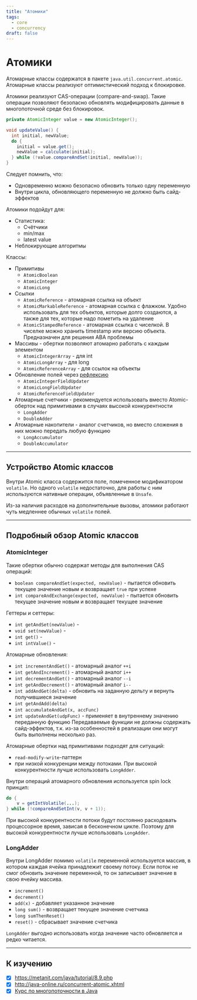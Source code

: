 ```yaml
---
title: "Атомики"
tags:
  - core
  - concurrency
draft: false
---
```


# Атомики

Атомарные классы содержатся в пакете `java.util.concurrent.atomic`.
Атомарные классы реализуют оптимистический подход к блокировке.

Атомики реализуют CAS-операции (compare-and-swap).
Такие операции позволяют безопасно обновлять модифицировать данные в многопоточной среде без блокировок.
```java
private AtomicInteger value = new AtomicInteger();

void updateValue() {
  int initial, newValue;
  do {
    initial = value.get();
    newValue = calculate(initial);
  } while (!value.compareAndSet(initial, newValue));
}
```

Следует помнить, что:
- Одновременно можно безопасно обновить только одну переменную
- Внутри цикла, обновляющего переменную не должно быть сайд-эффектов


Атомики подойдут для:
- Статистика:
  - Счётчики
  - min/max
  - latest value
- Неблокирующие алгоритмы

Классы:
- Примитивы
    - `AtomicBoolean`
    - `AtomicInteger`
    - `AtomicLong`
- Ссылки
    - `AtomicReference` - атомарная ссылка на объект
    - `AtomicMarkableReference` - атомарная ссылка с флажком. Удобно использовать для тех объектов, которые долго создаются, а также для тех, которые надо пометить на удаление
    - `AtomicStampedReference` - атомарная ссылка с чиселкой. В чиселке можно хранить timestamp или версию объекта. Предназначен для решения ABA проблемы
- Массивы - обертки позволяют атомарно работать с каждым элементом
    - `AtomicIntegerArray` - для int
    - `AtomicLongArray` - для long
    - `AtomicReferenceArray` - для ссылок на объекты
- Обновление полей через [рефлексию](reflection.md)
    - `AtomicIntegerFieldUpdater`
    - `AtomicLongFieldUpdater`
    - `AtomicReferenceFieldUpdater`
- Атомарные счетчики - рекомендуется использовать вместо Atomic-оберток над примитивами в случаях высокой конкурентности
    - `LongAdder`
    - `DoubleAdder`
- Атомарные накопители - аналог счетчиков, но вместо сложения в них можно передать любую функцию
    - `LongAccumulator`
    - `DoubleAccumulator`

---
## Устройство Atomic классов
Внутри Atomic класса содержится поле, помеченное модификатором `volatile`.
Но одного `volatile` недостаточно, для работы с ним используются нативные операции, объявленные в `Unsafe`.

Из-за наличия расходов на дополнительные вызовы, атомики работают чуть медленнее обычных `volatile` полей.

---
## Подробный обзор Atomic классов
### AtomicInteger
Такие обертки обычно содержат методы для выполнения CAS операций:
- `boolean compareAndSet(expected, newValue)` - пытается обновить текущее значение новым и возвращает `true` при успехе
- `int compareAndExchange(expected, newValue)` - пытается обновить текущее значение новым и возвращает текущее значение

Геттеры и сеттеры:
- `int getAndSet(newValue)` - 
- `void set(newValue)` - 
- `int get()` - 
- `int intValue()` - 

Атомарные обновления:
- `int incrementAndGet()` - атомарный аналог `++i`
- `int getAndIncrement()` - атомарный аналог `i++`
- `int decrementAndGet()` - атомарный аналог `--i`
- `int getAndDecrement()` - атомарный аналог `i--`
- `int addAndGet(delta)` - обновить на заданную дельту и вернуть получившиеся значение
- `int getAndAdd(delta)`
- `int accumulateAndGet(x, accFunc)`
- `int updateAndGet(udpFunc)` - применяет в внутреннему значению переданную функцию
Передаваемые функции не должны содержать сайд-эффектов, т.к. из-за особенностей в реализации они могут быть выполнены несколько раз.

Атомарные обертки над примитивами подходят для ситуаций:
- `read-modify-write`-паттерн
- при низкой конкуренции между потоками. При высокой конкурентности лучше использовать `LongAdder`.

Внутри операций атомарного обновления используется spin lock принцип:
```java
do {
    v = getIntVolatile(...);
} while (!compareAndSetInt(v, v + 1));
```
При высокой конкурентности потоки будут постоянно расходовать процессорное время, зависая в бесконечном цикле.
Поэтому для высокой конкурентности лучше использовать `LongAdder`.

### LongAdder
Внутри LongAdder помимо `volatile` переменной используется массив, в котором каждая ячейка принадлежит своему потоку.
Если поток не смог обновить значение переменной, то он записывает значение в свою ячейку массива.

- `increment()`
- `decrement()`
- `add(x)` - добавляет указанное значение
- `long sum()` - возвращает текущее значение счетчика
- `long sumThenReset()`
- `reset()` - сбрасывает значение счетчика

`LongAdder` выгодно использовать когда значение часто обновляется и редко читается.



---
## К изучению
- [X] https://metanit.com/java/tutorial/8.9.php
- [X] http://java-online.ru/concurrent-atomic.xhtml
- [X] [Курс по многопоточности в Java](https://fillthegaps.getcourse.ru/mt7)